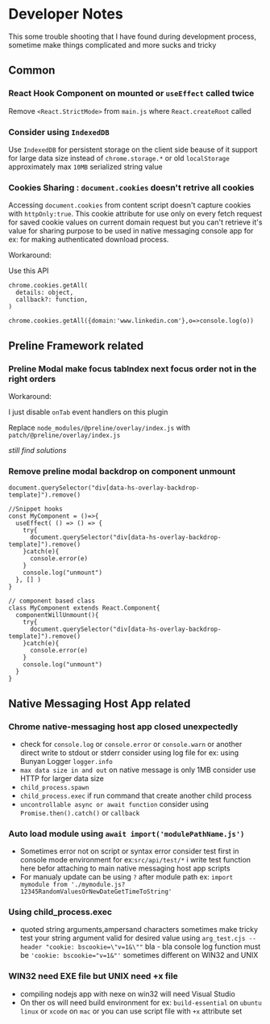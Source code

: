 # Developer Notes
This some trouble shooting that I have found during development process, sometime make things complicated and more sucks and tricky

## Common
### React Hook Component on mounted or `useEffect` called twice
Remove `<React.StrictMode>` from `main.js` where `React.createRoot` called

### Consider using `IndexedDB` 
Use `IndexedDB` for persistent storage on the client side beause of it support for large data size instead of `chrome.storage.*` or old `localStorage` approximately max `10MB` serialized string value

### Cookies Sharing : ```document.cookies``` doesn't retrive all cookies

Accessing `document.cookies` from content script doesn't capture cookies with `httpOnly:true`. This cookie attribute for use only on every fetch request for saved cookie values on current domain request but you can't retrieve it's value for sharing purpose to be used in native messaging console app for ex: for making authenticated download process.

Workaround:

Use this API

```
chrome.cookies.getAll(
  details: object,
  callback?: function,
)

chrome.cookies.getAll({domain:'www.linkedin.com'},o=>console.log(o))
```


## Preline Framework related
### Preline Modal make focus tabIndex next focus order not in the right orders
Workaround: 

I just disable  `onTab` event handlers on this plugin

Replace ```node_modules/@preline/overlay/index.js``` with ```patch/@preline/overlay/index.js```

*still find solutions*

### Remove preline modal backdrop on component unmount
```
document.querySelector("div[data-hs-overlay-backdrop-template]").remove()

//Snippet hooks
const MyComponent = ()=>{
  useEffect( () => () => {
    try{
      document.querySelector("div[data-hs-overlay-backdrop-template]").remove()
    }catch(e){
      console.error(e)
    }
    console.log("unmount")
  }, [] )
}

// component based class
class MyComponent extends React.Component{
  componentWillUnmount(){
    try{
      document.querySelector("div[data-hs-overlay-backdrop-template]").remove()
    }catch(e){
      console.error(e)
    }
    console.log("unmount")
  }
}
```


## Native Messaging Host App related
### Chrome native-messaging host app closed unexpectedly

- check for `console.log` or `console.error` or `console.warn` or another direct write to stdout or stderr consider using log file for ex: using Bunyan Logger `logger.info`
- `max data size in and out` on native message is only 1MB consider use HTTP for larger data size
- `child_process.spawn`
- `child_process.exec` if run command that create another child  process
- `uncontrollable async or await function` consider using `Promise.then().catch()` or `callback`

### Auto load module using `await import('modulePathName.js')`
- Sometimes error not on script or syntax error consider test first in console mode environment for ex:`src/api/test/*` i write test function here befor attaching to main native messaging host app scripts
- For manualy update can be using `?` after module path ex: `import mymodule from './mymodule.js?12345RandomValuesOrNewDateGetTimeToString'`

### Using child_process.exec
- quoted string arguments,ampersand characters sometimes make tricky test your string argument valid for desired value using `arg_test.cjs --header "cookie: bscookie=\"v=1&\""` bla - bla console log function must be `'cookie: bscookie="v=1&"'` sometimes different on WIN32 and UNIX

### WIN32 need EXE file but UNIX need +x file
- compiling nodejs app with nexe on win32 will need Visual Studio
- On ther os will need build environment for ex: `build-essential` on `ubuntu linux` or `xcode` on `mac` or you can use script file with `+x` attribute set